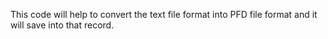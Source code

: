 This code will help to convert the text file format into PFD file format and it will save into that record.
